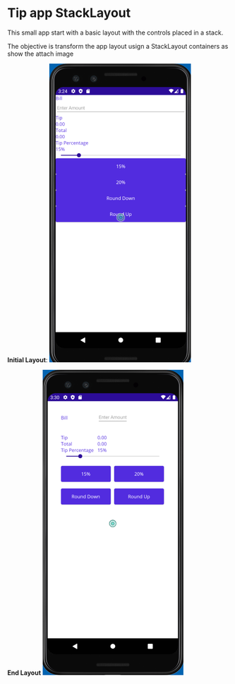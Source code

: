 # Tip app StackLayout
This small app start with a basic layout with the controls placed in a stack.

The objective is transform the app layout usign a StackLayout containers as show the attach image

**Initial Layout**:
![Initial Layout](TipCalculator/Resources/Images/Before.png)

**End Layout**
![Final Layout](TipCalculator/Resources/Images/After.png)